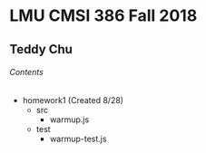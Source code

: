 # LMU CMSI 386 Fall 2018
## Teddy Chu

###### Contents
- homework1 (Created 8/28)
    - src
        - warmup.js
    - test
        - warmup-test.js
